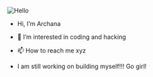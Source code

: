 ![Hello](https://c.tenor.com/HfyIBi5IF3AAAAAM/hello.gif) 
- Hi, I’m Archana
- 👀 I’m interested in coding and hacking

- 📫 How to reach me xyz

- I am still working on building myself!!! Go girl!

<!---
Archana07/Archana07 is a ✨ special ✨ repository because its `README.md` (this file) appears on your GitHub profile.
You can click the Preview link to take a look at your changes.
--->
